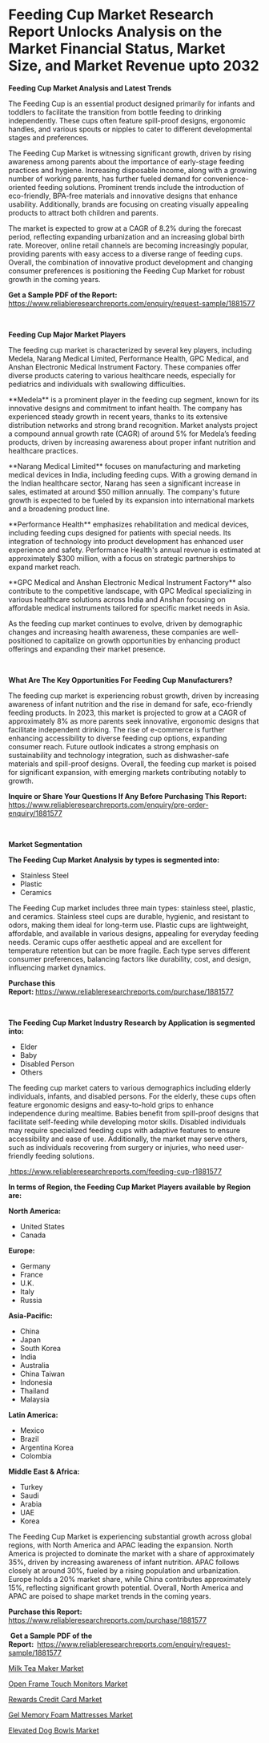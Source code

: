 <p><h1>Feeding Cup Market Research Report Unlocks Analysis on the Market Financial Status, Market Size, and Market Revenue upto 2032</h1></p><p><strong>Feeding Cup Market Analysis and Latest Trends</strong></p>
<p><p>The Feeding Cup is an essential product designed primarily for infants and toddlers to facilitate the transition from bottle feeding to drinking independently. These cups often feature spill-proof designs, ergonomic handles, and various spouts or nipples to cater to different developmental stages and preferences.</p><p>The Feeding Cup Market is witnessing significant growth, driven by rising awareness among parents about the importance of early-stage feeding practices and hygiene. Increasing disposable income, along with a growing number of working parents, has further fueled demand for convenience-oriented feeding solutions. Prominent trends include the introduction of eco-friendly, BPA-free materials and innovative designs that enhance usability. Additionally, brands are focusing on creating visually appealing products to attract both children and parents.</p><p>The market is expected to grow at a CAGR of 8.2% during the forecast period, reflecting expanding urbanization and an increasing global birth rate. Moreover, online retail channels are becoming increasingly popular, providing parents with easy access to a diverse range of feeding cups. Overall, the combination of innovative product development and changing consumer preferences is positioning the Feeding Cup Market for robust growth in the coming years.</p></p>
<p><strong>Get a Sample PDF of the Report:&nbsp;</strong> <a href="https://www.reliableresearchreports.com/enquiry/request-sample/1881577?utm_campaign=16&utm_medium=2&utm_source=Github&utm_content=ia&utm_term=05042025&utm_id=feeding-cup">https://www.reliableresearchreports.com/enquiry/request-sample/1881577</a></p>
<p>&nbsp;</p>
<p><strong>Feeding Cup Major Market Players</strong></p>
<p><p>The feeding cup market is characterized by several key players, including Medela, Narang Medical Limited, Performance Health, GPC Medical, and Anshan Electronic Medical Instrument Factory. These companies offer diverse products catering to various healthcare needs, especially for pediatrics and individuals with swallowing difficulties.</p><p>**Medela** is a prominent player in the feeding cup segment, known for its innovative designs and commitment to infant health. The company has experienced steady growth in recent years, thanks to its extensive distribution networks and strong brand recognition. Market analysts project a compound annual growth rate (CAGR) of around 5% for Medela’s feeding products, driven by increasing awareness about proper infant nutrition and healthcare practices.</p><p>**Narang Medical Limited** focuses on manufacturing and marketing medical devices in India, including feeding cups. With a growing demand in the Indian healthcare sector, Narang has seen a significant increase in sales, estimated at around $50 million annually. The company's future growth is expected to be fueled by its expansion into international markets and a broadening product line.</p><p>**Performance Health** emphasizes rehabilitation and medical devices, including feeding cups designed for patients with special needs. Its integration of technology into product development has enhanced user experience and safety. Performance Health's annual revenue is estimated at approximately $300 million, with a focus on strategic partnerships to expand market reach.</p><p>**GPC Medical and Anshan Electronic Medical Instrument Factory** also contribute to the competitive landscape, with GPC Medical specializing in various healthcare solutions across India and Anshan focusing on affordable medical instruments tailored for specific market needs in Asia.</p><p>As the feeding cup market continues to evolve, driven by demographic changes and increasing health awareness, these companies are well-positioned to capitalize on growth opportunities by enhancing product offerings and expanding their market presence.</p></p>
<p>&nbsp;</p>
<p><strong>What Are The Key Opportunities For Feeding Cup Manufacturers?</strong></p>
<p><p>The feeding cup market is experiencing robust growth, driven by increasing awareness of infant nutrition and the rise in demand for safe, eco-friendly feeding products. In 2023, this market is projected to grow at a CAGR of approximately 8% as more parents seek innovative, ergonomic designs that facilitate independent drinking. The rise of e-commerce is further enhancing accessibility to diverse feeding cup options, expanding consumer reach. Future outlook indicates a strong emphasis on sustainability and technology integration, such as dishwasher-safe materials and spill-proof designs. Overall, the feeding cup market is poised for significant expansion, with emerging markets contributing notably to growth.</p></p>
<p><strong>Inquire or Share Your Questions If Any Before Purchasing This Report:</strong> <a href="https://www.reliableresearchreports.com/enquiry/pre-order-enquiry/1881577?utm_campaign=16&utm_medium=2&utm_source=Github&utm_content=ia&utm_term=05042025&utm_id=feeding-cup">https://www.reliableresearchreports.com/enquiry/pre-order-enquiry/1881577</a></p>
<p>&nbsp;</p>
<p><strong>Market Segmentation</strong></p>
<p><strong>The Feeding Cup Market Analysis by types is segmented into:</strong></p>
<p><ul><li>Stainless Steel</li><li>Plastic</li><li>Ceramics</li></ul></p>
<p><p>The Feeding Cup market includes three main types: stainless steel, plastic, and ceramics. Stainless steel cups are durable, hygienic, and resistant to odors, making them ideal for long-term use. Plastic cups are lightweight, affordable, and available in various designs, appealing for everyday feeding needs. Ceramic cups offer aesthetic appeal and are excellent for temperature retention but can be more fragile. Each type serves different consumer preferences, balancing factors like durability, cost, and design, influencing market dynamics.</p></p>
<p><strong>Purchase this Report:&nbsp;</strong><a href="https://www.reliableresearchreports.com/purchase/1881577?utm_campaign=16&utm_medium=2&utm_source=Github&utm_content=ia&utm_term=05042025&utm_id=feeding-cup">https://www.reliableresearchreports.com/purchase/1881577</a></p>
<p>&nbsp;</p>
<p><strong>The Feeding Cup Market Industry Research by Application is segmented into:</strong></p>
<p><ul><li>Elder</li><li>Baby</li><li>Disabled Person</li><li>Others</li></ul></p>
<p><p>The feeding cup market caters to various demographics including elderly individuals, infants, and disabled persons. For the elderly, these cups often feature ergonomic designs and easy-to-hold grips to enhance independence during mealtime. Babies benefit from spill-proof designs that facilitate self-feeding while developing motor skills. Disabled individuals may require specialized feeding cups with adaptive features to ensure accessibility and ease of use. Additionally, the market may serve others, such as individuals recovering from surgery or injuries, who need user-friendly feeding solutions.</p></p>
<p><a href="https://www.reliableresearchreports.com/feeding-cup-r1881577?utm_campaign=16&utm_medium=2&utm_source=Github&utm_content=ia&utm_term=05042025&utm_id=feeding-cup">&nbsp;https://www.reliableresearchreports.com/feeding-cup-r1881577</a></p>
<p><strong>In terms of Region, the Feeding Cup Market Players available by Region are:</strong></p>
<p>
    <p> <strong> North America: </strong>
        <ul>
            <li>United States</li>
            <li>Canada</li>
        </ul>
        </p> 
    <p> <strong> Europe: </strong>
        <ul>
            <li>Germany</li>
            <li>France</li>
            <li>U.K.</li>
            <li>Italy</li>
            <li>Russia</li>
        </ul>
        </p> 
    <p> <strong> Asia-Pacific: </strong>
        <ul>
            <li>China</li>
            <li>Japan</li>
            <li>South Korea</li>
            <li>India</li>
            <li>Australia</li>
            <li>China Taiwan</li>
            <li>Indonesia</li>
            <li>Thailand</li>
            <li>Malaysia</li>
        </ul>
        </p> 
    <p> <strong> Latin America: </strong>
        <ul>
            <li>Mexico</li>
            <li>Brazil</li>
            <li>Argentina Korea</li>
            <li>Colombia</li>
        </ul>
        </p> 
    <p> <strong> Middle East & Africa: </strong>
        <ul>
            <li>Turkey</li>
            <li>Saudi</li>
            <li>Arabia</li>
            <li>UAE</li>
            <li>Korea</li>
        </ul>
    </p>
    </p>
<p><p>The Feeding Cup Market is experiencing substantial growth across global regions, with North America and APAC leading the expansion. North America is projected to dominate the market with a share of approximately 35%, driven by increasing awareness of infant nutrition. APAC follows closely at around 30%, fueled by a rising population and urbanization. Europe holds a 20% market share, while China contributes approximately 15%, reflecting significant growth potential. Overall, North America and APAC are poised to shape market trends in the coming years.</p></p>
<p><strong>Purchase this Report: </strong><a href="https://www.reliableresearchreports.com/purchase/1881577?utm_campaign=16&utm_medium=2&utm_source=Github&utm_content=ia&utm_term=05042025&utm_id=feeding-cup">https://www.reliableresearchreports.com/purchase/1881577</a></p>
<p>&nbsp;<strong>Get a Sample PDF of the Report:&nbsp;&nbsp;</strong><a href="https://www.reliableresearchreports.com/enquiry/request-sample/1881577?utm_campaign=16&utm_medium=2&utm_source=Github&utm_content=ia&utm_term=05042025&utm_id=feeding-cup">https://www.reliableresearchreports.com/enquiry/request-sample/1881577</a></p>
<p><strong></strong></p>
<p><p><a href="https://github.com/cachaskluwe/Market-Research-Report-List-1/blob/main/milk-tea-maker-market.md?utm_campaign=16&utm_medium=2&utm_source=Github&utm_content=ia&utm_term=05042025&utm_id=feeding-cup">Milk Tea Maker Market</a></p><p><a href="https://github.com/cobinaydin13/Market-Research-Report-List-1/blob/main/open-frame-touch-monitors-market.md?utm_campaign=16&utm_medium=2&utm_source=Github&utm_content=ia&utm_term=05042025&utm_id=feeding-cup">Open Frame Touch Monitors Market</a></p><p><a href="https://github.com/lelkohydesyj/Market-Research-Report-List-1/blob/main/rewards-credit-card-market.md?utm_campaign=16&utm_medium=2&utm_source=Github&utm_content=ia&utm_term=05042025&utm_id=feeding-cup">Rewards Credit Card Market</a></p><p><a href="https://github.com/thanenegenqa/Market-Research-Report-List-1/blob/main/gel-memory-foam-mattresses-market.md?utm_campaign=16&utm_medium=2&utm_source=Github&utm_content=ia&utm_term=05042025&utm_id=feeding-cup">Gel Memory Foam Mattresses Market</a></p><p><a href="https://github.com/mehakmiamid1/Market-Research-Report-List-1/blob/main/elevated-dog-bowls-market.md?utm_campaign=16&utm_medium=2&utm_source=Github&utm_content=ia&utm_term=05042025&utm_id=feeding-cup">Elevated Dog Bowls Market</a></p></p>